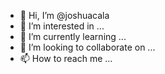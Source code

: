 - 👋 Hi, I’m @joshuacala
- 👀 I’m interested in ...
- 🌱 I’m currently learning ...
- 💞️ I’m looking to collaborate on ...
- 📫 How to reach me ...

<!---
joshuacala/joshuacala is a ✨ special ✨ repository because its `README.md` (this file) appears on your GitHub profile.
You can click the Preview link to take a look at your changes.
--->
